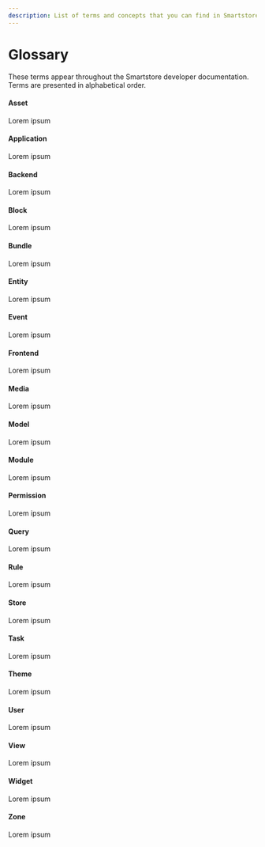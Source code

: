 ```yaml
---
description: List of terms and concepts that you can find in Smartstore
---
```


# Glossary

These terms appear throughout the Smartstore developer documentation. Terms are presented in alphabetical order.

#### Asset

Lorem ipsum

#### Application

Lorem ipsum

#### Backend

Lorem ipsum

#### Block

Lorem ipsum

#### Bundle

Lorem ipsum

#### Entity

Lorem ipsum

#### Event

Lorem ipsum

#### Frontend

Lorem ipsum

#### Media

Lorem ipsum

#### Model

Lorem ipsum

#### Module

Lorem ipsum

#### Permission

Lorem ipsum

#### Query

Lorem ipsum

#### Rule

Lorem ipsum

#### Store

Lorem ipsum

#### Task

Lorem ipsum

#### Theme

Lorem ipsum

#### User

Lorem ipsum

#### View

Lorem ipsum

#### Widget

Lorem ipsum

#### Zone

Lorem ipsum
